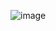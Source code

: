 ![image](https://user-images.githubusercontent.com/63789702/188312089-26cb4580-7cdb-4559-a8af-c60afa85027a.png)
